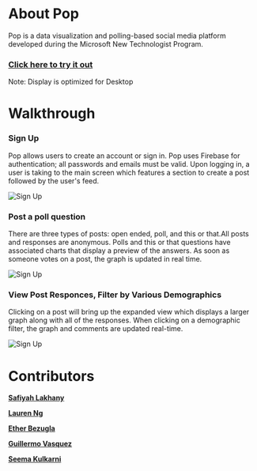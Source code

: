 # About Pop 

Pop is a data visualization and polling-based social media platform developed during the Microsoft New Technologist Program.


### [Click here to try it out](https://safiyahlakhany.github.io/Pop/) 
Note: Display is optimized for Desktop



# Walkthrough

### Sign Up
Pop allows users to create an account or sign in. Pop uses Firebase for authentication; all passwords and emails must be valid. Upon logging in, a user is taking to the main screen which features a section to create a post followed by the user's feed.

<img src='http://g.recordit.co/mJv4pUHYYn.gif'  width='' alt='Sign Up' />


### Post a poll question
There are three types of posts: open ended, poll, and this or that.All posts and responses are anonymous. Polls and this or that questions have associated charts that display a preview of the answers. As soon as someone votes on a post, the graph is updated in real time. 

<img src='https://recordit.co/O2Ib0QlloZ.gif'  width='' alt='Sign Up' />


### View Post Responces, Filter by Various Demographics
Clicking on a post will bring up the expanded view which displays a larger graph along with all of the responses. When clicking on a demographic filter, the graph and comments are updated real-time. 


<img src='http://recordit.co/6DGUy2D6NG.gif'  width='' alt='Sign Up' />



# Contributors
**[Safiyah Lakhany](https://github.com/safiyahlakhany)**

**[Lauren Ng](https://github.com/laurenng)**

**[Ether Bezugla](https://github.com/kbezugla)**

**[Guillermo Vasquez](https://github.com/memovasquez)**

**[Seema Kulkarni](https://github.com/seemariva)**
